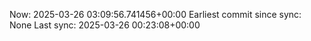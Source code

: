 Now: 2025-03-26 03:09:56.741456+00:00 Earliest commit since sync: None Last sync: 2025-03-26 00:23:08+00:00
